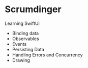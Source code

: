 # Scrumdinger
Learning SwiftUI
- Binding data
- Observables
- Events
- Persisting Data
- Handling Errors and Concurrency
- Drawing
